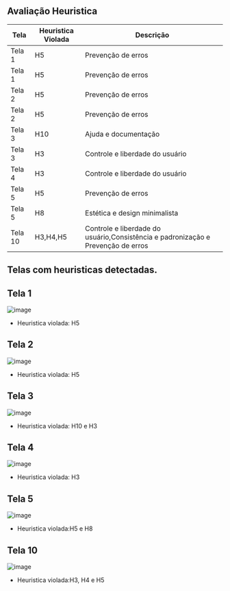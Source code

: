 ## Avaliação Heuristica

| Tela                 |  Heuristica Violada | Descrição                                                                            |
|----------------------|---------------------|------------------------------------------------------------------------------------- |
|Tela 1                |    H5               | Prevenção de erros                                                                   |
|Tela 1                |    H5               | Prevenção de erros                                                                   |
|Tela 2                |    H5               | Prevenção de erros                                                                   |
|Tela 2                |    H5               | Prevenção de erros                                                                   |
|Tela 3                |    H10              | Ajuda e documentação                                                                 |
|Tela 3                |    H3               | Controle e liberdade do usuário                                                      |
|Tela 4                |    H3               | Controle e liberdade do usuário                                                      |
|Tela 5                |    H5               | Prevenção de erros                                                                   |
|Tela 5                |    H8               |Estética e design minimalista                                                         |
|Tela 10               |    H3,H4,H5         | Controle e liberdade do usuário,Consistência e padronização e Prevenção de erros     |


## Telas com heuristicas detectadas.

## Tela 1

![image](https://github.com/user-attachments/assets/c2c45492-936f-4520-b8bb-b0c619846c21)

- Heuristica violada: H5

## Tela 2

![image](https://github.com/user-attachments/assets/d01fc7da-57f3-4343-a15e-7812c240acbe)

- Heuristica violada: H5
## Tela 3

![image](https://github.com/user-attachments/assets/e51b0c51-5514-4c50-9656-3d7774fbcf3c)

- Heuristica violada: H10 e H3

## Tela 4 

![image](https://github.com/user-attachments/assets/0a8098cc-fd12-4f3a-b6e5-0142516830d8)

- Heuristica violada: H3

## Tela 5 

![image](https://github.com/user-attachments/assets/3a37850a-1bbe-4b9f-bbe9-0753d7ce8725)

- Heuristica violada:H5 e H8

## Tela 10

![image](https://github.com/user-attachments/assets/23c053a6-628e-45e2-bf47-ed2de374c9b0)

- Heuristica violada:H3, H4 e H5



